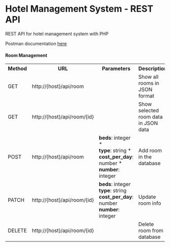 # Hotel Management System - REST API
REST API for hotel management system with PHP

Postman documentation [here](https://web.postman.co/workspace/My-Workspace~2d5bfd48-91b9-4b5b-84f5-1f92fbe7fcf4/api/d86144a3-c1e0-4feb-a531-3592470dfcff)


<h4>Room Management</h4>

<table>
    <tr>
        <th>Method</th>
        <th>URL</th>
        <th>Parameters</th>
        <th>Description</th>
    </tr>
    <tr>
        <td class="method">GET</td>
        <td>http://{host}/api/room</td>
        <td></td>
        <td>Show all rooms in JSON format</td>
    </tr>
    <tr>
        <td class="method">GET</td>
        <td>http://{host}/api/room/{id}</td>
        <td></td>
        <td>Show selected room data in JSON data</td>
    </tr>
    <tr>
        <td class="method">POST</td>
        <td>http://{host}/api/room</td>
        <td>
            <strong>beds</strong>: integer *<br>
            <strong>type</strong>: string *<br>
            <strong>cost_per_day</strong>: number *<br>
            <strong>number</strong>: integer 
        </td>
        <td>Add room in the database</td>
    </tr>
    <tr>
        <td class="method">PATCH</td>
        <td>http://{host}/api/room/{id}</td>
        <td>
            <strong>beds</strong>: integer<br>
            <strong>type</strong>: string<br>
            <strong>cost_per_day</strong>: number<br>
            <strong>number</strong>: integer<br>
        </td>
        <td>Update room info</td>
    </tr>
    <tr>
        <td class="method">DELETE</td>
        <td>http://{host}/api/room/{id}</td>
        <td></td>
        <td>Delete room from database</td>
    </tr>
    
</table>